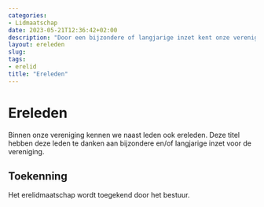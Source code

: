 ```yaml
---
categories:
- Lidmaatschap
date: 2023-05-21T12:36:42+02:00
description: "Door een bijzondere of langjarige inzet kent onze vereniging ook een aantal ereleden. Deze pagina laat zien wie dit zijn."
layout: ereleden
slug:
tags:
- erelid
title: "Ereleden"
---
```


# Ereleden

Binnen onze vereniging kennen we naast leden ook ereleden. Deze titel hebben deze leden te danken aan bijzondere en/of langjarige inzet voor de vereniging.

## Toekenning

Het erelidmaatschap wordt toegekend door het bestuur.
